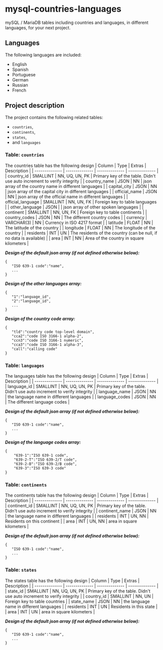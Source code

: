 # mysql-countries-languages
mySQL / MariaDB tables including countries
and languages, in different languages, for
your next project.

## Languages
The following languages are included:
- English
- Spanish
- Portuguese
- German
- Russian
- French

## Project description
The project contains the following related tables:
- `countries`,
- `continents`,
- `states`,
- and `languages`

### Table: `countries`
The countries table has the following design
| Column | Type | Extras | Description |
|  --------------  | -------------- | -------------- | -------------- |
| country_id | SMALLINT | NN, UQ, UN, PK | Primary key of the table. Didn't use auto increment to verify integrity |
| country_name | JSON | NN | json array of the country name in different languages |
| capital_city | JSON | NN | json array of the capital city in different languages |
| official_name | JSON | NN | json array of the official name in different languages |
| official_language | SMALLINT | NN, UN, FK | Foreign key to table languages |
| other_language | JSON | | json array of other spoken languages |
| continent | SMALLINT | NN, UN, FK | Foreign key to table continents |
| country_codes | JSON | NN | The different country codes |
| currency | VARCHAR(3) | NN | Currency in ISO 4217 format |
| latitude | FLOAT | NN | The latitude of the country |
| longitude | FLOAT | NN | The longitude of the country |
| residents | INT | UN | The residents of the country (can be null, if no data is available) |
| area | INT | NN | Area of the country in square kilometers |

***Design of the default json array 
(if not defined otherwise below):***
```
{
   "ISO 639-1 code":"name",
   ...
}
```

***Design of the other languages array:***
```
{
   "1":"language_id",
   "2":"language_id",
   ...
}
```

***Design of the country code array:***
```
{
   "tld":"country code top-level domain",
   "cca2":"code ISO 3166-1 alpha-2",
   "ccn3":"code ISO 3166-1 numeric",
   "cca3":"code ISO 3166-1 alpha-3",
   "call":"calling code"
}
```

### Table: `languages`
The languages table has the following design
| Column | Type | Extras | Description |
|  --------------  | -------------- | -------------- | -------------- |
| language_id | SMALLINT | NN, UQ, UN, PK | Primary key of the table. Didn't use auto increment to verify integrity |
| language_name | JSON | NN | the language name in different languages |
| language_codes | JSON | NN | The different language codes |

***Design of the default json array 
(if not defined otherwise below):***
```
{
   "ISO 639-1 code":"name",
   ...
}
```

***Design of the language codes array:***
```
{
    "639-1":"ISO 639-1 code",
    "639-2-T":"ISO 639-2/T code",
    "639-2-B":"ISO 639-2/B code",
    "639-3":"ISO 639-3 code"
}
```

### Table: `continents`
The continents table has the following design
| Column | Type | Extras | Description |
|  --------------  | -------------- | -------------- | -------------- |
| continent_id | SMALLINT | NN, UQ, UN, PK | Primary key of the table. Didn't use auto increment to verify integrity |
| continent_name | JSON | NN | the language name in different languages |
| residents | INT | UN, NN | Residents on this continent |
| area | INT | UN, NN | area in square kilometers |

***Design of the default json array 
(if not defined otherwise below):***
```
{
   "ISO 639-1 code":"name",
   ...
}
```

### Table: `states`
The states table has the following design
| Column | Type | Extras | Description |
|  --------------  | -------------- | -------------- | -------------- |
| state_id | SMALLINT | NN, UQ, UN, PK | Primary key of the table. Didn't use auto increment to verify integrity |
| country_id | SMALLINT | NN, UN | Foreign key to table countries |
| state_name | JSON | NN | the language name in different languages |
| residents | INT | UN | Residents in this state |
| area | INT | UN | area in square kilometers |

***Design of the default json array 
(if not defined otherwise below):***
```
{
   "ISO 639-1 code":"name",
   ...
}
```
